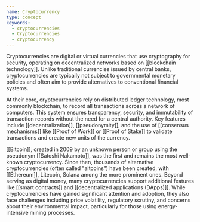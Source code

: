```yaml
---
name: Cryptocurrency
type: concept
keywords:
  - cryptocurrencies
  - Cryptocurrencies
  - cryptocurrency
---
```


Cryptocurrencies are digital or virtual currencies that use cryptography for security, operating on decentralized networks based on [[blockchain technology]]. Unlike traditional currencies issued by central banks, cryptocurrencies are typically not subject to governmental monetary policies and often aim to provide alternatives to conventional financial systems.

At their core, cryptocurrencies rely on distributed ledger technology, most commonly blockchain, to record all transactions across a network of computers. This system ensures transparency, security, and immutability of transaction records without the need for a central authority. Key features include [[decentralization]], [[pseudonymity]], and the use of [[consensus mechanisms]] like [[Proof of Work]] or [[Proof of Stake]] to validate transactions and create new units of the currency.

[[Bitcoin]], created in 2009 by an unknown person or group using the pseudonym [[Satoshi Nakamoto]], was the first and remains the most well-known cryptocurrency. Since then, thousands of alternative cryptocurrencies (often called "altcoins") have been created, with [[Ethereum]], Litecoin, Solana among the more prominent ones. Beyond serving as digital money, many cryptocurrencies support additional features like [[smart contracts]] and [[decentralized applications (DApps)]]. While cryptocurrencies have gained significant attention and adoption, they also face challenges including price volatility, regulatory scrutiny, and concerns about their environmental impact, particularly for those using energy-intensive mining processes.
